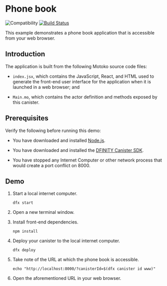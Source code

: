 # Phone book

![Compatibility](https://img.shields.io/badge/compatibility-0.6.25-blue)
[![Build Status](https://github.com/dfinity/examples/workflows/motoko-phone-book-example/badge.svg)](https://github.com/dfinity/examples/actions?query=workflow%3Amotoko-phone-book-example)

This example demonstrates a phone book application that is accessible from your
web browser.

## Introduction

The application is built from the following Motoko source code files:

*  `index.jsx`, which contains the JavaScript, React, and HTML used to generate
   the front-end user interface for the application when it is launched in a
   web browser; and

*  `Main.mo`, which contains the actor definition and methods exposed by this
   canister.

## Prerequisites

Verify the following before running this demo:

*  You have downloaded and installed [Node.js](https://nodejs.org).

*  You have downloaded and installed the [DFINITY Canister
   SDK](https://sdk.dfinity.org).

*  You have stopped any Internet Computer or other network process that would
   create a port conflict on 8000.

## Demo

1. Start a local internet computer.

   ```text
   dfx start
   ```

1. Open a new terminal window.

1. Install front-end dependencies.

   ```text
   npm install
   ```

1. Deploy your canister to the local internet computer.

   ```text
   dfx deploy
   ```

1. Take note of the URL at which the phone book is accessible.

   ```text
   echo "http://localhost:8000/?canisterId=$(dfx canister id www)"
   ```

1. Open the aforementioned URL in your web browser.
